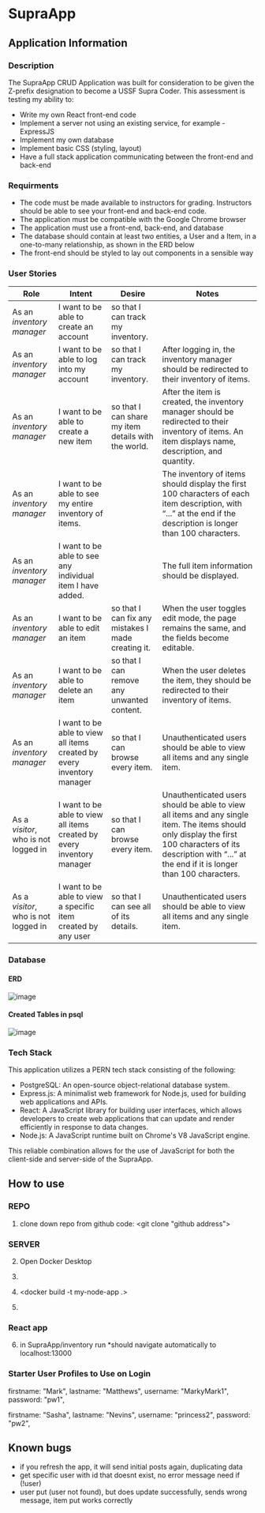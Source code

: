 # SupraApp

## Application Information

### Description

The SupraApp CRUD Application was built for consideration to be given the Z-prefix designation to become a USSF Supra Coder. This assessment is testing my ability to:

- Write my own React front-end code
- Implement a server not using an existing service, for example - ExpressJS
- Implement my own database
- Implement basic CSS (styling, layout)
- Have a full stack application communicating between the front-end and back-end

### Requirments

- The code must be made available to instructors for grading. Instructors should be able to see your front-end and back-end code.
- The application must be compatible with the Google Chrome browser
- The application must use a front-end, back-end, and database
- The database should contain at least two entities, a User and a Item, in a one-to-many relationship, as shown in the ERD below
- The front-end should be styled to lay out components in a sensible way

### User Stories

| **Role**                             | **Intent**                                                             | **Desire**                                          | **Notes**                                                                                                                                                                                                        |
| ------------------------------------ | ---------------------------------------------------------------------- | --------------------------------------------------- | ---------------------------------------------------------------------------------------------------------------------------------------------------------------------------------------------------------------- |
| As an _inventory manager_            | I want to be able to create an account                                 | so that I can track my inventory.                   |                                                                                                                                                                                                                  |
| As an _inventory manager_            | I want to be able to log into my account                               | so that I can track my inventory.                   | After logging in, the inventory manager should be redirected to their inventory of items.                                                                                                                        |
| As an _inventory manager_            | I want to be able to create a new item                                 | so that I can share my item details with the world. | After the item is created, the inventory manager should be redirected to their inventory of items. An item displays name, description, and quantity.                                                             |
| As an _inventory manager_            | I want to be able to see my entire inventory of items.                 |                                                     | The inventory of items should display the first 100 characters of each item description, with “...” at the end if the description is longer than 100 characters.                                                 |
| As an _inventory manager_            | I want to be able to see any individual item I have added.             |                                                     | The full item information should be displayed.                                                                                                                                                                   |
| As an _inventory manager_            | I want to be able to edit an item                                      | so that I can fix any mistakes I made creating it.  | When the user toggles edit mode, the page remains the same, and the fields become editable.                                                                                                                      |
| As an _inventory manager_            | I want to be able to delete an item                                    | so that I can remove any unwanted content.          | When the user deletes the item, they should be redirected to their inventory of items.                                                                                                                           |
| As an _inventory manager_            | I want to be able to view all items created by every inventory manager | so that I can browse every item.                    | Unauthenticated users should be able to view all items and any single item.                                                                                                                                      |
| As a _visitor_, who is not logged in | I want to be able to view all items created by every inventory manager | so that I can browse every item.                    | Unauthenticated users should be able to view all items and any single item. The items should only display the first 100 characters of its description with “...” at the end if it is longer than 100 characters. |
| As a _visitor_, who is not logged in | I want to be able to view a specific item created by any user          | so that I can see all of its details.               | Unauthenticated users should be able to view all items and any single item.                                                                                                                                      |

### Database

#### ERD

![image](https://github.com/sirmurr/SupraApp/assets/168887360/43dcd9fb-3d5d-4065-9456-538efe084fca)

#### Created Tables in psql

![image](https://github.com/sirmurr/SupraApp/assets/168887360/9cb4c14a-0c85-4183-b267-d0934596ca6d)

### Tech Stack

This application utilizes a PERN tech stack consisting of the following:

- PostgreSQL: An open-source object-relational database system.
- Express.js: A minimalist web framework for Node.js, used for building web applications and APIs.
- React: A JavaScript library for building user interfaces, which allows developers to create web applications that can update and render efficiently in response to data changes.
- Node.js: A JavaScript runtime built on Chrome's V8 JavaScript engine.

This reliable combination allows for the use of JavaScript for both the client-side and server-side of the SupraApp.

## How to use

### REPO

1. clone down repo from github
   code: <git clone "github address">

### SERVER

2. Open Docker Desktop

3. <docker system prune>

4. <docker build -t my-node-app .>

5. <docker-compose up>

### React app

6. in SupraApp/inventory run <npm start> \*should navigate automatically to localhost:13000

### Starter User Profiles to Use on Login

firstname: "Mark",
lastname: "Matthews",
username: "MarkyMark1",
password: "pw1",

firstname: "Sasha",
lastname: "Nevins",
username: "princess2",
password: "pw2",

## Known bugs

- if you refresh the app, it will send initial posts again, duplicating data
- get specific user with id that doesnt exist, no error message need if (!user)
- user put (user not found), but does update successfully, sends wrong message, item put works correctly
